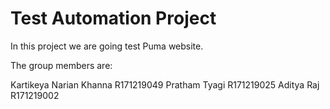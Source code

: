 # Test Automation Project
In this project we are going test Puma website.

The group members are:

Kartikeya Narian Khanna R171219049
Pratham Tyagi R171219025
Aditya Raj R171219002
